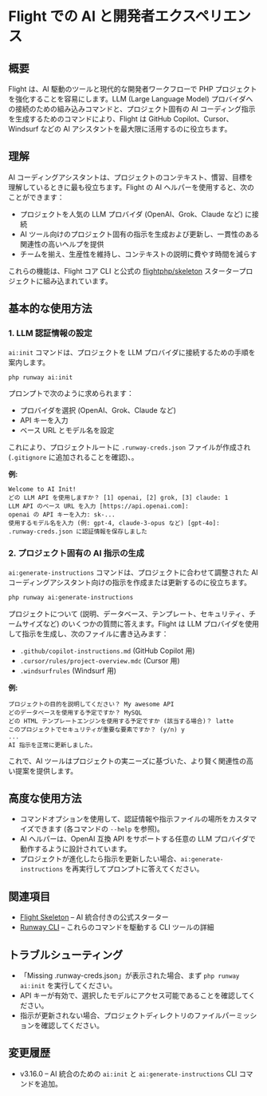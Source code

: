 # Flight での AI と開発者エクスペリエンス

## 概要

Flight は、AI 駆動のツールと現代的な開発者ワークフローで PHP プロジェクトを強化することを容易にします。LLM (Large Language Model) プロバイダへの接続のための組み込みコマンドと、プロジェクト固有の AI コーディング指示を生成するためのコマンドにより、Flight は GitHub Copilot、Cursor、Windsurf などの AI アシスタントを最大限に活用するのに役立ちます。

## 理解

AI コーディングアシスタントは、プロジェクトのコンテキスト、慣習、目標を理解しているときに最も役立ちます。Flight の AI ヘルパーを使用すると、次のことができます：
- プロジェクトを人気の LLM プロバイダ (OpenAI、Grok、Claude など) に接続
- AI ツール向けのプロジェクト固有の指示を生成および更新し、一貫性のある関連性の高いヘルプを提供
- チームを揃え、生産性を維持し、コンテキストの説明に費やす時間を減らす

これらの機能は、Flight コア CLI と公式の [flightphp/skeleton](https://github.com/flightphp/skeleton) スタータープロジェクトに組み込まれています。

## 基本的な使用方法

### 1. LLM 認証情報の設定

`ai:init` コマンドは、プロジェクトを LLM プロバイダに接続するための手順を案内します。

```bash
php runway ai:init
```

プロンプトで次のように求められます：
- プロバイダを選択 (OpenAI、Grok、Claude など)
- API キーを入力
- ベース URL とモデル名を設定

これにより、プロジェクトルートに `.runway-creds.json` ファイルが作成され (`.gitignore` に追加されることを確認)、。

**例:**
```
Welcome to AI Init!
どの LLM API を使用しますか？ [1] openai, [2] grok, [3] claude: 1
LLM API のベース URL を入力 [https://api.openai.com]:
openai の API キーを入力: sk-...
使用するモデル名を入力 (例: gpt-4, claude-3-opus など) [gpt-4o]:
.runway-creds.json に認証情報を保存しました
```

### 2. プロジェクト固有の AI 指示の生成

`ai:generate-instructions` コマンドは、プロジェクトに合わせて調整された AI コーディングアシスタント向けの指示を作成または更新するのに役立ちます。

```bash
php runway ai:generate-instructions
```

プロジェクトについて (説明、データベース、テンプレート、セキュリティ、チームサイズなど) のいくつかの質問に答えます。Flight は LLM プロバイダを使用して指示を生成し、次のファイルに書き込みます：
- `.github/copilot-instructions.md` (GitHub Copilot 用)
- `.cursor/rules/project-overview.mdc` (Cursor 用)
- `.windsurfrules` (Windsurf 用)

**例:**
```
プロジェクトの目的を説明してください？ My awesome API
どのデータベースを使用する予定ですか？ MySQL
どの HTML テンプレートエンジンを使用する予定ですか (該当する場合)？ latte
このプロジェクトでセキュリティが重要な要素ですか？ (y/n) y
...
AI 指示を正常に更新しました。
```

これで、AI ツールはプロジェクトの実ニーズに基づいた、より賢く関連性の高い提案を提供します。

## 高度な使用方法

- コマンドオプションを使用して、認証情報や指示ファイルの場所をカスタマイズできます (各コマンドの `--help` を参照)。
- AI ヘルパーは、OpenAI 互換 API をサポートする任意の LLM プロバイダで動作するように設計されています。
- プロジェクトが進化したら指示を更新したい場合、`ai:generate-instructions` を再実行してプロンプトに答えてください。

## 関連項目

- [Flight Skeleton](https://github.com/flightphp/skeleton) – AI 統合付きの公式スターター
- [Runway CLI](/awesome-plugins/runway) – これらのコマンドを駆動する CLI ツールの詳細

## トラブルシューティング

- 「Missing .runway-creds.json」が表示された場合、まず `php runway ai:init` を実行してください。
- API キーが有効で、選択したモデルにアクセス可能であることを確認してください。
- 指示が更新されない場合、プロジェクトディレクトリのファイルパーミッションを確認してください。

## 変更履歴

- v3.16.0 – AI 統合のための `ai:init` と `ai:generate-instructions` CLI コマンドを追加。